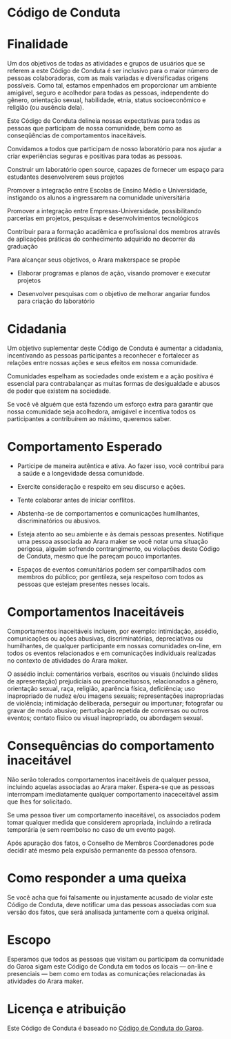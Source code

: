 
# Código de Conduta 




# Finalidade


Um dos objetivos de todas as atividades e grupos de usuários que se referem a este Código de Conduta é ser inclusivo para o maior número de pessoas colaboradoras, com as mais variadas e diversificadas origens possíveis. Como tal, estamos empenhados em proporcionar um ambiente amigável, seguro e acolhedor para todas as pessoas, independente do gênero, orientação sexual, habilidade, etnia, status socioeconômico e religião (ou ausência dela).

Este Código de Conduta delineia nossas expectativas para todas as pessoas que participam de nossa comunidade, bem como as conseqüências de comportamentos inaceitáveis.

Convidamos a todos que participam de nosso laboratório para nos ajudar a criar experiências seguras e positivas para todas as pessoas.

Construir um laboratório open source, capazes de fornecer um espaço para estudantes desenvolverem seus projetos

Promover a integração entre Escolas de Ensino Médio e Universidade, instigando os alunos a ingressarem na comunidade universitária

Promover a integração entre Empresas-Universidade, possibilitando parcerias em projetos, pesquisas e desenvolvimentos tecnológicos

Contribuir para a formação acadêmica e profissional dos membros através de aplicações práticas do conhecimento adquirido no decorrer da graduação

Para alcançar seus objetivos, o Arara makerspace se propõe

* Elaborar programas e planos de ação, visando promover e executar projetos

* Desenvolver pesquisas com o objetivo de melhorar angariar fundos para criação do laboratório



# Cidadania

Um objetivo suplementar deste Código de Conduta é aumentar a cidadania, incentivando as pessoas participantes a reconhecer e fortalecer as relações entre nossas ações e seus efeitos em nossa comunidade.

Comunidades espelham as sociedades onde existem e a ação positiva é essencial para contrabalançar as muitas formas de desigualdade e abusos de poder que existem na sociedade.

Se você vê alguém que está fazendo um esforço extra para garantir que nossa comunidade seja acolhedora, amigável e incentiva todos os participantes a contribuírem ao máximo, queremos saber.



# Comportamento Esperado

* Participe de maneira autêntica e ativa. Ao fazer isso, você contribui para a saúde e a longevidade dessa comunidade.

* Exercite consideração e respeito em seu discurso e ações.

* Tente colaborar antes de iniciar conflitos.

* Abstenha-se de comportamentos e comunicações humilhantes, discriminatórios ou abusivos.

* Esteja atento ao seu ambiente e às demais pessoas presentes. Notifique uma pessoa associada ao Arara maker se você notar uma situação perigosa, alguém sofrendo contrangimento, ou violações deste Código de Conduta, mesmo que lhe pareçam pouco importantes.

* Espaços de eventos comunitários podem ser compartilhados com membros do público; por gentileza, seja respeitoso com todos as pessoas que estejam presentes nesses locais.


# Comportamentos Inaceitáveis


Comportamentos inaceitáveis incluem, por exemplo: intimidação, assédio, comunicações ou ações abusivas, discriminatórias, depreciativas ou humilhantes, de qualquer participante em nossas comunidades on-line, em todos os eventos relacionados e em comunicações individuais realizadas no contexto de atividades do Arara maker.

O assédio inclui: comentários verbais, escritos ou visuais (incluindo slides de apresentação) prejudiciais ou preconceituosos, relacionados a gênero, orientação sexual, raça, religião, aparência física, deficiência; uso inapropriado de nudez e/ou imagens sexuais; representações inapropriadas de violência; intimidação deliberada, perseguir ou importunar; fotografar ou gravar de modo abusivo; perturbação repetida de conversas ou outros eventos; contato físico ou visual inapropriado, ou abordagem sexual.


# Consequências do comportamento inaceitável

Não serão tolerados comportamentos inaceitáveis de qualquer pessoa, incluindo aquelas associadas ao Arara maker. Espera-se que as pessoas interrompam imediatamente qualquer comportamento inaceceitável assim que lhes for solicitado.

Se uma pessoa tiver um comportamento inaceitável, os associados podem tomar qualquer medida que considerem apropriada, incluindo a retirada temporária (e sem reembolso no caso de um evento pago).

Após apuração dos fatos, o Conselho de Membros Coordenadores pode decidir até mesmo pela expulsão permanente da pessoa ofensora.





# Como responder a uma queixa


Se você acha que foi falsamente ou injustamente acusado de violar este Código de Conduta, deve notificar uma das pessoas associadas com sua versão dos fatos, que será analisada juntamente com a queixa original.


# Escopo

Esperamos que todos as pessoas que visitam ou participam da comunidade do Garoa sigam este Código de Conduta em todos os locais — on-line e presenciais — bem como em todas as comunicações relacionadas às atividades do Arara maker.


# Licença e atribuição

Este Código de Conduta é baseado no [Código de Conduta do Garoa](https://garoa.net.br/wiki/Código_de_Conduta_Completo).
